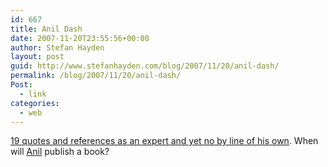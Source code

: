 ```yaml
---
id: 667
title: Anil Dash
date: 2007-11-20T23:55:56+00:00
author: Stefan Hayden
layout: post
guid: http://www.stefanhayden.com/blog/2007/11/20/anil-dash/
permalink: /blog/2007/11/20/anil-dash/
Post:
  - link
categories:
  - web
---
```

<a href="http://amazon.com/s/ref=sr_pg_1?ie=UTF8&rs=&keywords=%26%2334%3Banil%20dash%26%2334%3B&rh=i%3Aaps%2Ck%3A%26%2334%3Banil%20dash%26%2334%3B&page=1">19 quotes and references as an expert and yet no by line of his own</a>. When will <a href="http://www.dashes.com/anil/">Anil</a> publish a book?